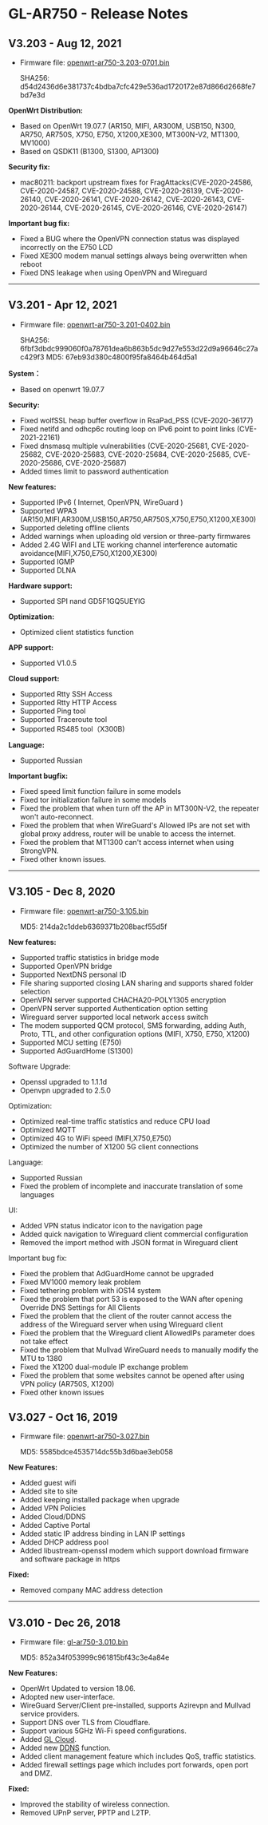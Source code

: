# GL-AR750 - Release Notes

## V3.203 - Aug 12, 2021

- Firmware file: [openwrt-ar750-3.203-0701.bin](https://fw.gl-inet.com/firmware/ar750/v1/openwrt-ar750-3.203-0701.bin)

    SHA256: d54d2436d6e381737c4bdba7cfc429e536ad1720172e87d866d2668fe7bd7e3d

**OpenWrt Distribution:**

- Based on OpenWrt 19.07.7  (AR150, MIFI, AR300M, USB150, N300, AR750, AR750S, X750, E750, X1200,XE300, MT300N-V2, MT1300, MV1000)
- Based on QSDK11  (B1300, S1300, AP1300)

**Security fix:**

- mac80211: backport upstream fixes for FragAttacks(CVE-2020-24586, CVE-2020-24587, CVE-2020-24588, CVE-2020-26139, CVE-2020-26140, CVE-2020-26141, CVE-2020-26142, CVE-2020-26143, CVE-2020-26144, CVE-2020-26145, CVE-2020-26146, CVE-2020-26147)

**Important bug fix:**

- Fixed a BUG where the OpenVPN connection status was displayed incorrectly on the E750 LCD
- Fixed XE300 modem manual settings always being overwritten when reboot 
- Fixed DNS leakage when using OpenVPN and Wireguard

---

## V3.201 - Apr 12, 2021

- Firmware file: [openwrt-ar750-3.201-0402.bin](https://fw.gl-inet.com/firmware/ar750/v1/openwrt-ar750-3.201-0402.bin)

    SHA256: 6fbf3dbdc999060f0a78761dea6b863b5dc9d27e553d22d9a96646c27ac429f3
    MD5: 67eb93d380c4800f95fa8464b464d5a1

**System：**

- Based on openwrt 19.07.7

**Security:**

- Fixed wolfSSL heap buffer overflow in RsaPad_PSS (CVE-2020-36177)
- Fixed netifd and odhcp6c routing loop on IPv6 point to point links (CVE-2021-22161)
- Fixed dnsmasq multiple vulnerabilities (CVE-2020-25681, CVE-2020-25682, CVE-2020-25683, CVE-2020-25684, CVE-2020-25685, CVE-2020-25686, CVE-2020-25687)
- Added times limit to password authentication

**New features:**

- Supported IPv6 ( Internet, OpenVPN, WireGuard )
- Supported WPA3 (AR150,MIFI,AR300M,USB150,AR750,AR750S,X750,E750,X1200,XE300)
- Supported deleting offline clients
- Added warnings when uploading old version or three-party firmwares
- Added 2.4G WIFI and LTE working channel interference automatic avoidance(MIFI,X750,E750,X1200,XE300)
- Supported IGMP 
- Supported DLNA

**Hardware support:**

- Supported SPI nand GD5F1GQ5UEYIG

**Optimization:**

- Optimized client statistics function

**APP support:**

- Supported V1.0.5

**Cloud support:**

- Supported Rtty SSH Access
- Supported Rtty HTTP Access
- Supported Ping tool
- Supported Traceroute tool
- Supported RS485 tool（X300B)

**Language:**

- Supported Russian

**Important bugfix:**

- Fixed speed limit function failure in some models
- Fixed tor initialization failure in some models
- Fixed the problem that when turn off the AP in MT300N-V2, the repeater won't auto-reconnect.
- Fixed the problem that when WireGuard's Allowed IPs are not set with global proxy address, router will be unable to access the internet. 
- Fixed the problem that MT1300 can't access internet when using StrongVPN.
- Fixed other known issues.

---

## V3.105 - Dec 8, 2020

- Firmware file: [openwrt-ar750-3.105.bin](https://fw.gl-inet.com/firmware/ar750/v1/openwrt-ar750-3.105.bin)

    MD5: 214da2c1ddeb6369371b208bacf55d5f

**New features:**

- Supported traffic statistics in bridge mode
- Supported OpenVPN bridge
- Supported NextDNS personal ID
- File sharing supported closing LAN sharing and supports shared folder selection
- OpenVPN server supported CHACHA20-POLY1305 encryption
- OpenVPN server supported Authentication option setting
- Wireguard server supported local network access switch
- The modem supported QCM protocol, SMS forwarding, adding Auth, Proto, TTL, and other configuration options (MIFI, X750, E750, X1200)
- Supported MCU setting (E750)
- Supported AdGuardHome (S1300)

Software Upgrade:

- Openssl upgraded to 1.1.1d
- Openvpn upgraded to 2.5.0

Optimization:

- Optimized real-time traffic statistics and reduce CPU load
- Optimized MQTT
- Optimized 4G to WiFi speed (MIFI,X750,E750)
- Optimized the number of X1200 5G client connections

Language:

- Supported Russian
- Fixed the problem of incomplete and inaccurate translation of some languages

UI:

- Added VPN status indicator icon to the navigation page
- Added quick navigation to Wireguard client commercial configuration
- Removed the import method with JSON format in Wireguard client 

Important bug fix:

- Fixed the problem that AdGuardHome cannot be upgraded
- Fixed MV1000 memory leak problem
- Fixed tethering problem with iOS14 system
- Fixed the problem that port 53 is exposed to the WAN after opening Override DNS Settings for All Clients
- Fixed the problem that the client of the router cannot access the address of the Wireguard server when using Wireguard client
- Fixed the problem that the Wireguard client AllowedIPs parameter does not take effect
- Fixed the problem that Mullvad WireGuard needs to manually modify the MTU to 1380
- Fixed the X1200 dual-module IP exchange problem
- Fixed the problem that some websites cannot be opened after using VPN policy (AR750S, X1200)
- Fixed other known issues

## V3.027 - Oct 16, 2019

- Firmware file: [openwrt-ar750-3.027.bin](https://fw.gl-inet.com/firmware/ar750/v1/openwrt-ar750-3.027.bin)

    MD5: 5585bdce4535714dc55b3d6bae3eb058

**New Features:**

- Added guest wifi
- Added site to site
- Added keeping installed package when upgrade
- Added VPN Policies
- Added Cloud/DDNS
- Added Captive Portal
- Added static IP address binding in LAN IP settings
- Added DHCP address pool
- Added libustream-openssl modem which support download firmware and software package in https

**Fixed:**

- Removed company MAC address detection

---



## V3.010 - Dec 26, 2018

- Firmware file: [gl-ar750-3.010.bin](https://fw.gl-inet.com/firmware/ar750/v1/openwrt-ar750-3.010.bin)

    MD5: 852a34f053999c961815bf43c3e4a84e

**New Features:**

- OpenWrt Updated to version 18.06.
- Adopted new user-interface.
- WireGuard Server/Client pre-installed, supports Azirevpn and Mullvad service providers.
- Support DNS over TLS from Cloudflare.
- Support various 5GHz Wi-Fi speed configurations.
- Added [GL Cloud](https://docs.gl-inet.com/en/3/app/cloud/).
- Added new [DDNS](https://docs.gl-inet.com/en/3/app/ddns/) function.
- Added client management feature which includes QoS, traffic statistics.
- Added firewall settings page which includes port forwards, open port and DMZ.

**Fixed:**

- Improved the stability of wireless connection.
- Removed UPnP server, PPTP and L2TP.

